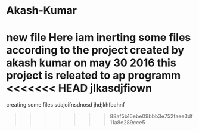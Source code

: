 # Akash-Kumar
new file
Here iam inerting some files according to the project
created by akash kumar 
on may 30 2016
this project is releated to ap programm
<<<<<<< HEAD
jlkasdjfiown
=======
creating some files
sdajoifnsdnosd jhd;khfoahnf
>>>>>>> 88af5b16ebe09bbb3e752faee3df11a8e289cce5
